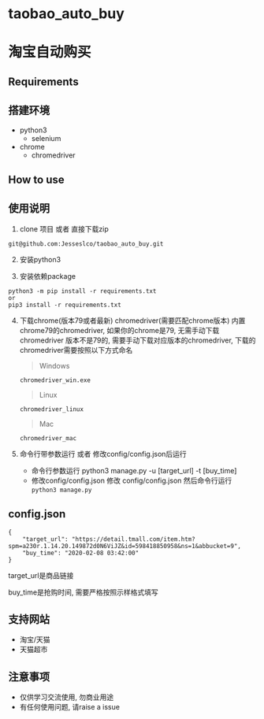 # taobao_auto_buy
# 淘宝自动购买

## Requirements
## 搭建环境
* python3
  * selenium
* chrome
  * chromedriver
  
## How to use
## 使用说明
1. clone 项目 或者 直接下载zip
```
git@github.com:Jesseslco/taobao_auto_buy.git
```

2. 安装python3

3. 安装依赖package
```
python3 -m pip install -r requirements.txt
or
pip3 install -r requirements.txt
```

4. 下载chrome(版本79或者最新) chromedriver(需要匹配chrome版本)
   内置chrome79的chromedriver, 如果你的chrome是79, 无需手动下载chromedriver
   版本不是79的, 需要手动下载对应版本的chromedriver, 下载的chromedriver需要按照以下方式命名
     > Windows
     
       chromedriver_win.exe    
     > Linux
     
       chromedriver_linux
     > Mac
     
       chromedriver_mac
     
5. 命令行带参数运行 或者 修改config/config.json后运行
   * 命令行参数运行
         python3 manage.py -u [target_url] -t [buy_time]
   * 修改config/config.json
         修改 config/config.json 然后命令行运行 `python3 manage.py`

## config.json
```
{
    "target_url": "https://detail.tmall.com/item.htm?spm=a230r.1.14.20.149872d0N6ViJZ&id=598418850958&ns=1&abbucket=9",
    "buy_time": "2020-02-08 03:42:00"
}
```
target_url是商品链接

buy_time是抢购时间, 需要严格按照示样格式填写

## 支持网站
* 淘宝/天猫
* 天猫超市

## 注意事项
* 仅供学习交流使用, 勿商业用途
* 有任何使用问题, 请raise a issue
